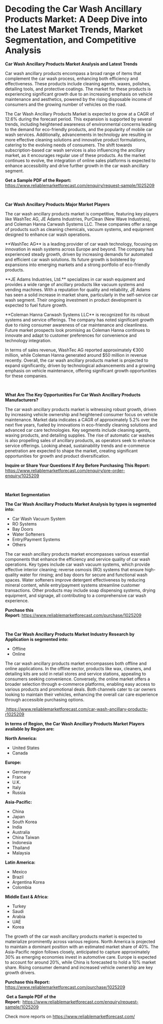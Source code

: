 <p><h1>Decoding the Car Wash Ancillary Products Market: A Deep Dive into the Latest Market Trends, Market Segmentation, and Competitive Analysis</h1></p><p><strong>Car Wash Ancillary Products Market Analysis and Latest Trends</strong></p>
<p><p>Car wash ancillary products encompass a broad range of items that complement the car wash process, enhancing both efficiency and effectiveness. These products include cleaning agents, waxes, polishes, detailing tools, and protective coatings. The market for these products is experiencing significant growth due to an increasing emphasis on vehicle maintenance and aesthetics, powered by the rising disposable income of consumers and the growing number of vehicles on the road.</p><p>The Car Wash Ancillary Products Market is expected to grow at a CAGR of 12.6% during the forecast period. This expansion is supported by several trends, including heightened awareness of environmental concerns leading to the demand for eco-friendly products, and the popularity of mobile car wash services. Additionally, advancements in technology are resulting in more effective cleaning solutions and innovative product formulations, catering to the evolving needs of consumers. The shift towards subscription-based car wash services is also influencing the ancillary market, as it encourages regular use of these products. As the market continues to evolve, the integration of online sales platforms is expected to enhance accessibility and drive further growth in the car wash ancillary segment.</p></p>
<p><strong>Get a Sample PDF of the Report:&nbsp;</strong> <a href="https://www.reliablemarketforecast.com/enquiry/request-sample/1025209?utm_campaign=2603&utm_medium=2&utm_source=Github&utm_content=ia&utm_term=08032025&utm_id=car-wash-ancillary-products">https://www.reliablemarketforecast.com/enquiry/request-sample/1025209</a></p>
<p>&nbsp;</p>
<p><strong>Car Wash Ancillary Products Major Market Players</strong></p>
<p><p>The car wash ancillary products market is competitive, featuring key players like WashTec AG, JE Adams Industries, PurClean (New Wave Industries), and Coleman Hanna Carwash Systems LLC. These companies offer a range of products such as cleaning chemicals, vacuum systems, and equipment designed to enhance car wash operations.</p><p>**WashTec AG** is a leading provider of car wash technology, focusing on innovation in wash systems across Europe and beyond. The company has experienced steady growth, driven by increasing demands for automated and efficient car wash solutions. Its future growth is bolstered by expansions into emerging markets and a strong portfolio of eco-friendly products.</p><p>**JE Adams Industries, Ltd.** specializes in car wash equipment and provides a wide range of ancillary products like vacuum systems and vending machines. With a reputation for quality and reliability, JE Adams has seen a solid increase in market share, particularly in the self-service car wash segment. Their ongoing investment in product development is expected to fuel future growth.</p><p>**Coleman Hanna Carwash Systems LLC** is recognized for its robust systems and service offerings. The company has noted significant growth due to rising consumer awareness of car maintenance and cleanliness. Future market prospects look promising as Coleman Hanna continues to innovate and adapt to customer preferences for convenience and technology integration.</p><p>In terms of sales revenue, WashTec AG reported approximately €300 million, while Coleman Hanna generated around $50 million in revenue recently. Overall, the car wash ancillary products market is projected to expand significantly, driven by technological advancements and a growing emphasis on vehicle maintenance, offering significant growth opportunities for these companies.</p></p>
<p>&nbsp;</p>
<p><strong>What Are The Key Opportunities For Car Wash Ancillary Products Manufacturers?</strong></p>
<p><p>The car wash ancillary products market is witnessing robust growth, driven by increasing vehicle ownership and heightened consumer focus on vehicle maintenance. Market data indicates a CAGR of approximately 5.2% over the next five years, fueled by innovations in eco-friendly cleaning solutions and advanced car care technologies. Key segments include cleaning agents, waxing products, and detailing supplies. The rise of automatic car washes is also propelling sales of ancillary products, as operators seek to enhance service offerings. Looking ahead, sustainability trends and e-commerce penetration are expected to shape the market, creating significant opportunities for growth and product diversification.</p></p>
<p><strong>Inquire or Share Your Questions If Any Before Purchasing This Report:</strong> <a href="https://www.reliablemarketforecast.com/enquiry/pre-order-enquiry/1025209?utm_campaign=2603&utm_medium=2&utm_source=Github&utm_content=ia&utm_term=08032025&utm_id=car-wash-ancillary-products">https://www.reliablemarketforecast.com/enquiry/pre-order-enquiry/1025209</a></p>
<p>&nbsp;</p>
<p><strong>Market Segmentation</strong></p>
<p><strong>The Car Wash Ancillary Products Market Analysis by types is segmented into:</strong></p>
<p><ul><li>Car Wash Vacuum System</li><li>RO Systems</li><li>Bay Doors</li><li>Water Softeners</li><li>Entry/Payment Systems</li><li>Others</li></ul></p>
<p><p>The car wash ancillary products market encompasses various essential components that enhance the efficiency and service quality of car wash operations. Key types include car wash vacuum systems, which provide effective interior cleaning; reverse osmosis (RO) systems that ensure high-quality water for rinsing; and bay doors for secure and functional wash spaces. Water softeners improve detergent effectiveness by reducing mineral content, while entry/payment systems streamline customer transactions. Other products may include soap dispensing systems, drying equipment, and signage, all contributing to a comprehensive car wash experience.</p></p>
<p><strong>Purchase this Report:&nbsp;</strong><a href="https://www.reliablemarketforecast.com/purchase/1025209?utm_campaign=2603&utm_medium=2&utm_source=Github&utm_content=ia&utm_term=08032025&utm_id=car-wash-ancillary-products">https://www.reliablemarketforecast.com/purchase/1025209</a></p>
<p>&nbsp;</p>
<p><strong>The Car Wash Ancillary Products Market Industry Research by Application is segmented into:</strong></p>
<p><ul><li>Offline</li><li>Online</li></ul></p>
<p><p>The car wash ancillary products market encompasses both offline and online applications. In the offline sector, products like wax, cleaners, and detailing kits are sold in retail stores and service stations, appealing to consumers seeking convenience. Conversely, the online market offers a broader selection through e-commerce platforms, enabling easy access to various products and promotional deals. Both channels cater to car owners looking to maintain their vehicles, enhancing the overall car care experience through accessible purchasing options.</p></p>
<p><a href="https://www.reliablemarketforecast.com/car-wash-ancillary-products-r1025209?utm_campaign=2603&utm_medium=2&utm_source=Github&utm_content=ia&utm_term=08032025&utm_id=car-wash-ancillary-products">&nbsp;https://www.reliablemarketforecast.com/car-wash-ancillary-products-r1025209</a></p>
<p><strong>In terms of Region, the Car Wash Ancillary Products Market Players available by Region are:</strong></p>
<p>
    <p> <strong> North America: </strong>
        <ul>
            <li>United States</li>
            <li>Canada</li>
        </ul>
        </p> 
    <p> <strong> Europe: </strong>
        <ul>
            <li>Germany</li>
            <li>France</li>
            <li>U.K.</li>
            <li>Italy</li>
            <li>Russia</li>
        </ul>
        </p> 
    <p> <strong> Asia-Pacific: </strong>
        <ul>
            <li>China</li>
            <li>Japan</li>
            <li>South Korea</li>
            <li>India</li>
            <li>Australia</li>
            <li>China Taiwan</li>
            <li>Indonesia</li>
            <li>Thailand</li>
            <li>Malaysia</li>
        </ul>
        </p> 
    <p> <strong> Latin America: </strong>
        <ul>
            <li>Mexico</li>
            <li>Brazil</li>
            <li>Argentina Korea</li>
            <li>Colombia</li>
        </ul>
        </p> 
    <p> <strong> Middle East & Africa: </strong>
        <ul>
            <li>Turkey</li>
            <li>Saudi</li>
            <li>Arabia</li>
            <li>UAE</li>
            <li>Korea</li>
        </ul>
    </p>
    </p>
<p><p>The growth of the car wash ancillary products market is expected to materialize prominently across various regions. North America is projected to maintain a dominant position with an estimated market share of 40%. The Asia-Pacific region follows closely, anticipated to capture approximately 30% as emerging economies invest in automotive care. Europe is expected to account for around 20%, while China is forecasted to hold a 10% market share. Rising consumer demand and increased vehicle ownership are key growth drivers.</p></p>
<p><strong>Purchase this Report: </strong><a href="https://www.reliablemarketforecast.com/purchase/1025209?utm_campaign=2603&utm_medium=2&utm_source=Github&utm_content=ia&utm_term=08032025&utm_id=car-wash-ancillary-products">https://www.reliablemarketforecast.com/purchase/1025209</a></p>
<p>&nbsp;<strong>Get a Sample PDF of the Report:&nbsp;&nbsp;</strong><a href="https://www.reliablemarketforecast.com/enquiry/request-sample/1025209?utm_campaign=2603&utm_medium=2&utm_source=Github&utm_content=ia&utm_term=08032025&utm_id=car-wash-ancillary-products">https://www.reliablemarketforecast.com/enquiry/request-sample/1025209</a></p>
<p><strong></strong></p>
<p>Check more reports on <a href="https://www.reliablemarketforecast.com/?utm_campaign=2603&utm_medium=2&utm_source=Github&utm_content=ia&utm_term=08032025&utm_id=car-wash-ancillary-products">https://www.reliablemarketforecast.com/</a></p>